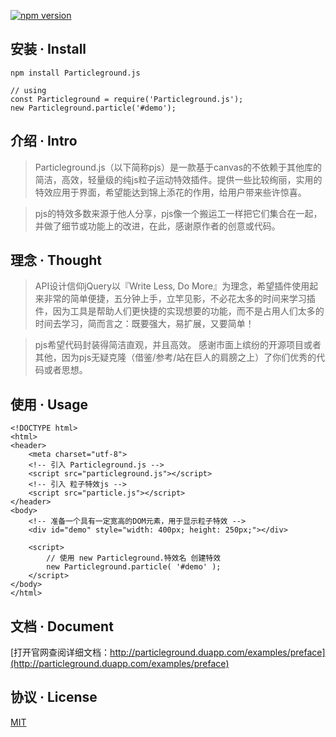 [![npm version](https://badge.fury.io/js/Particleground.js.svg)](https://badge.fury.io/js/Particleground.js)



## 安装 · Install

```
npm install Particleground.js

// using
const Particleground = require('Particleground.js');
new Particleground.particle('#demo');
```
	



## 介绍 · Intro

> Particleground.js（以下简称pjs）是一款基于canvas的不依赖于其他库的简洁，高效，轻量级的纯js粒子运动特效插件。提供一些比较绚丽，实用的特效应用于界面，希望能达到锦上添花的作用，给用户带来些许惊喜。

> pjs的特效多数来源于他人分享，pjs像一个搬运工一样把它们集合在一起，并做了细节或功能上的改进，在此，感谢原作者的创意或代码。



## 理念 · Thought

> API设计信仰jQuery以『Write Less, Do More』为理念，希望插件使用起来非常的简单便捷，五分钟上手，立竿见影，不必花太多的时间来学习插件，因为工具是帮助人们更快捷的实现想要的功能，而不是占用人们太多的时间去学习，简而言之：既要强大，易扩展，又要简单！

> pjs希望代码封装得简洁直观，并且高效。 感谢市面上缤纷的开源项目或者其他，因为pjs无疑克隆（借鉴/参考/站在巨人的肩膀之上）了你们优秀的代码或者思想。



## 使用 · Usage
```
<!DOCTYPE html>
<html>
<header>
    <meta charset="utf-8">
    <!-- 引入 Particleground.js -->
    <script src="particleground.js"></script>
    <!-- 引入 粒子特效js -->
    <script src="particle.js"></script>
</header>
<body>
    <!-- 准备一个具有一定宽高的DOM元素，用于显示粒子特效 -->
    <div id="demo" style="width: 400px; height: 250px;"></div>

    <script>
        // 使用 new Particleground.特效名 创建特效
        new Particleground.particle( '#demo' );
    </script>
</body>
</html>
```


## 文档 · Document
[打开官网查阅详细文档：http://particleground.duapp.com/examples/preface](http://particleground.duapp.com/examples/preface)



## 协议 · License
[MIT](http://www.opensource.org/licenses/mit-license.php)
